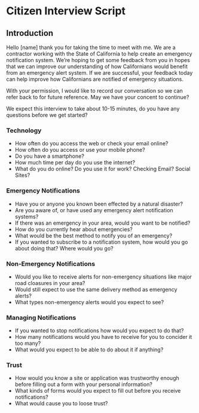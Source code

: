 # Citizen Interview Script

## Introduction

Hello [name] thank you for taking the time to meet with me. We are a contractor working with the State of California to help create an emergency notification system. We’re hoping to get some feedback from you in hopes that we can improve our understanding of how Californians would benefit from an emergency alert system. If we are successful, your feedback today can help improve how Californians are notified of emergency situations.

With your permission, I would like to record our conversation so we can refer back to for future reference. May we have your concent to continue?

We expect this interview to take about 10-15 minutes, do you have any questions before we get started?

### Technology

* How often do you access the web or check your email online?
* How often do you access or use your mobile phone?
* Do you have a smartphone?
* How much time per day do you use the internet?
* What do you do online? Do you use it for work? Checking Email? Social Sites?

### Emergency Notifications

* Have you or anyone you known been effected by a natural disaster?
* Are you aware of, or have used any emergency alert notification systems?
* If there was an emergency in your area, would you want to be notified?
* How do you currently hear about emergencies?
* What would be the best method to notify you of an emergency?
* If you wanted to subscribe to a notification system, how would you go about doing that? Where would you go?

### Non-Emergency Notifications

* Would you like to receive alerts for non-emergency situations like major road cloasures in your area?
* Would still expect to use the same delivery method as emergency alerts?
* What types non-emergency alerts would you expect to see?

### Managing Notifications

* If you wanted to stop notifications how would you expect to do that?
* How many notifications would you have to receive for you to concider it too many?
* What would you expect to be able to do about it if anything?

### Trust

* How would you know a site or application was trustworthy enough before filling out a form with your personal information?
* What kinds of forms would you expect to fill out before you receive notifications?
* What would cause you to loose trust?

